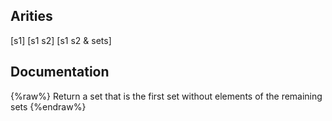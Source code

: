 ## Arities
[s1]
[s1 s2]
[s1 s2 & sets]

## Documentation
{%raw%}
Return a set that is the first set without elements of the remaining sets
{%endraw%}

